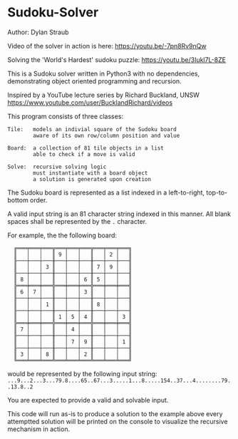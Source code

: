 # Sudoku-Solver
Author: Dylan Straub

Video of the solver in action is here: https://youtu.be/-7pn8Rv9nQw

Solving the 'World's Hardest' sudoku puzzle: https://youtu.be/3Iukl7L-8ZE

This is a Sudoku solver written in Python3 with no dependencies, demonstrating
object oriented programming and recursion.

Inspired by a YouTube lecture series by Richard Buckland, UNSW
https://www.youtube.com/user/BucklandRichard/videos

This program consists of three classes:

    Tile:   models an indivial square of the Sudoku board
            aware of its own row/column position and value

    Board:  a collection of 81 tile objects in a list
            able to check if a move is valid

    Solve:  recursive solving logic
            must instantiate with a board object
            a solution is generated upon creation

The Sudoku board is represented as a list indexed in a left-to-right, top-to-bottom order.

A valid input string is an 81 character string indexed in this manner.
All blank spaces shall be represented by the ```.``` character.

For example, the the following board:
```
  ╔═══╤═══╤═══╦═══╤═══╤═══╦═══╤═══╤═══╗
  ║   │   │   ║ 9 │   │   ║   │ 2 │   ║
  ╟───┼───┼───╫───┼───┼───╫───┼───┼───╢
  ║   │   │ 3 ║   │   │   ║ 7 │ 9 │   ║
  ╟───┼───┼───╫───┼───┼───╫───┼───┼───╢
  ║ 8 │   │   ║   │   │ 6 ║ 5 │   │   ║
  ╠═══╪═══╪═══╬═══╪═══╪═══╬═══╪═══╪═══╣
  ║ 6 │ 7 │   ║   │   │ 3 ║   │   │   ║
  ╟───┼───┼───╫───┼───┼───╫───┼───┼───╢
  ║   │   │ 1 ║   │   │   ║ 8 │   │   ║
  ╟───┼───┼───╫───┼───┼───╫───┼───┼───╢
  ║   │   │   ║ 1 │ 5 │ 4 ║   │   │ 3 ║
  ╠═══╪═══╪═══╬═══╪═══╪═══╬═══╪═══╪═══╣
  ║ 7 │   │   ║   │ 4 │   ║   │   │   ║
  ╟───┼───┼───╫───┼───┼───╫───┼───┼───╢
  ║   │   │   ║   │ 7 │ 9 ║   │   │ 1 ║
  ╟───┼───┼───╫───┼───┼───╫───┼───┼───╢
  ║ 3 │   │ 8 ║   │   │ 2 ║   │   │   ║
  ╚═══╧═══╧═══╩═══╧═══╧═══╩═══╧═══╧═══╝
```
would be represented by the following input string:
```...9...2...3...79.8....65..67...3.....1...8.....154..37...4........79..13.8..2```

You are expected to provide a valid and solvable input.

This code will run as-is to produce a solution to the example above
every attemptted solution will be printed on the console to visualize the
recursive mechanism in action.
